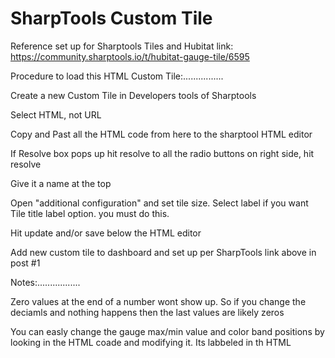 # SharpTools Custom Tile
Reference set up for Sharptools Tiles and Hubitat link:  https://community.sharptools.io/t/hubitat-gauge-tile/6595

Procedure to load this HTML Custom Tile:................

Create a new Custom Tile in Developers tools of Sharptools

Select HTML, not URL

Copy and Past all the HTML code from here to the sharptool HTML editor

If Resolve box pops up hit resolve to all the radio buttons on right side, hit resolve

Give it a name at the top

Open "additional configuration" and set tile size. Select label if you want Tile title label option. you must do this.

Hit update and/or save below the HTML editor

Add new custom tile to dashboard and set up per SharpTools link above in post #1


Notes:.................

Zero values at the end of a number wont show up. So if you change the deciamls and nothing happens then the last values are likely zeros

You can easly change the gauge max/min value and color band positions by looking in the HTML coade and modifying it. Its labbeled in th HTML

